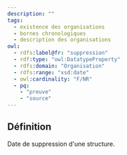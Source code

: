 ```yaml
---
description: ""
tags:
  - existence des organisations
  - bornes chronologiques
  - description des organisations
owl:
  - rdfs:label@fr: "suppression"
  - rdf:type: "owl:DatatypeProperty"
  - rdfs:domain: "Organisation"
  - rdfs:range: "xsd:date"
  - owl:cardinality: "F/NR"
  - pq:
    - "preuve"
    - "source"
---
```


<OntologyTable frontMatter={frontMatter}/>

## Définition

Date de suppression d'une structure.